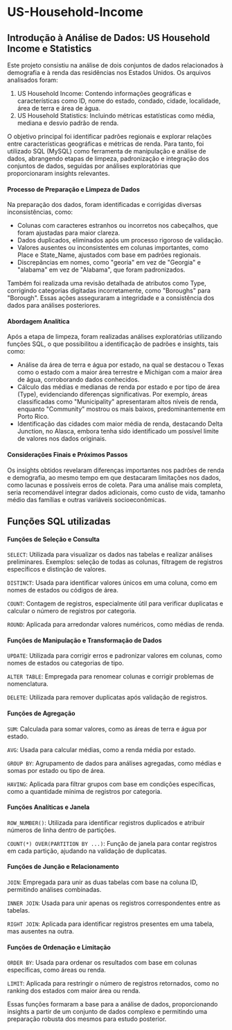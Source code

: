 # US-Household-Income

## Introdução à Análise de Dados: US Household Income e Statistics

Este projeto consistiu na análise de dois conjuntos de dados relacionados à demografia e à renda das residências nos Estados Unidos. Os arquivos analisados foram:

1. US Household Income: Contendo informações geográficas e características como ID, nome do estado, condado, cidade, localidade, área de terra e área de água.
2. US Household Statistics: Incluindo métricas estatísticas como média, mediana e desvio padrão de renda.

O objetivo principal foi identificar padrões regionais e explorar relações entre características geográficas e métricas de renda. Para tanto, foi utilizado SQL (MySQL) como ferramenta de manipulação e análise de dados, abrangendo etapas de limpeza, padronização e integração dos conjuntos de dados, seguidas por análises exploratórias que proporcionaram insights relevantes.

#### Processo de Preparação e Limpeza de Dados

Na preparação dos dados, foram identificadas e corrigidas diversas inconsistências, como:

- Colunas com caracteres estranhos ou incorretos nos cabeçalhos, que foram ajustadas para maior clareza.
- Dados duplicados, eliminados após um processo rigoroso de validação.
- Valores ausentes ou inconsistentes em colunas importantes, como Place e State_Name, ajustados com base em padrões regionais.
- Discrepâncias em nomes, como "georia" em vez de "Georgia" e "alabama" em vez de "Alabama", que foram padronizados.

Também foi realizada uma revisão detalhada de atributos como Type, corrigindo categorias digitadas incorretamente, como "Boroughs" para "Borough". Essas ações asseguraram a integridade e a consistência dos dados para análises posteriores.

#### Abordagem Analítica

Após a etapa de limpeza, foram realizadas análises exploratórias utilizando funções SQL, o que possibilitou a identificação de padrões e insights, tais como:

- Análise da área de terra e água por estado, na qual se destacou o Texas como o estado com a maior área terrestre e Michigan com a maior área de água, corroborando dados conhecidos.
- Cálculo das médias e medianas de renda por estado e por tipo de área (Type), evidenciando diferenças significativas. Por exemplo, áreas classificadas como "Municipality" apresentaram altos níveis de renda, enquanto "Community" mostrou os mais baixos, predominantemente em Porto Rico.
- Identificação das cidades com maior média de renda, destacando Delta Junction, no Alasca, embora tenha sido identificado um possível limite de valores nos dados originais.

#### Considerações Finais e Próximos Passos

Os insights obtidos revelaram diferenças importantes nos padrões de renda e demografia, ao mesmo tempo em que destacaram limitações nos dados, como lacunas e possíveis erros de coleta. Para uma análise mais completa, seria recomendável integrar dados adicionais, como custo de vida, tamanho médio das famílias e outras variáveis socioeconômicas.

## Funções SQL utilizadas

#### Funções de Seleção e Consulta
`SELECT`: Utilizada para visualizar os dados nas tabelas e realizar análises preliminares. Exemplos: seleção de todas as colunas, filtragem de registros específicos e distinção de valores.

`DISTINCT`: Usada para identificar valores únicos em uma coluna, como em nomes de estados ou códigos de área.

`COUNT`: Contagem de registros, especialmente útil para verificar duplicatas e calcular o número de registros por categoria.

`ROUND`: Aplicada para arredondar valores numéricos, como médias de renda.

#### Funções de Manipulação e Transformação de Dados
`UPDATE`: Utilizada para corrigir erros e padronizar valores em colunas, como nomes de estados ou categorias de tipo.

`ALTER TABLE`: Empregada para renomear colunas e corrigir problemas de nomenclatura.

`DELETE`: Utilizada para remover duplicatas após validação de registros.

#### Funções de Agregação
`SUM`: Calculada para somar valores, como as áreas de terra e água por estado.

`AVG`: Usada para calcular médias, como a renda média por estado.

`GROUP BY`: Agrupamento de dados para análises agregadas, como médias e somas por estado ou tipo de área.

`HAVING`: Aplicada para filtrar grupos com base em condições específicas, como a quantidade mínima de registros por categoria.

#### Funções Analíticas e Janela
`ROW_NUMBER()`: Utilizada para identificar registros duplicados e atribuir números de linha dentro de partições.

`COUNT(*) OVER(PARTITION BY ...)`: Função de janela para contar registros em cada partição, ajudando na validação de duplicatas.

#### Funções de Junção e Relacionamento
`JOIN`: Empregada para unir as duas tabelas com base na coluna ID, permitindo análises combinadas.

`INNER JOIN`: Usada para unir apenas os registros correspondentes entre as tabelas.

`RIGHT JOIN`: Aplicada para identificar registros presentes em uma tabela, mas ausentes na outra.

#### Funções de Ordenação e Limitação
`ORDER BY`: Usada para ordenar os resultados com base em colunas específicas, como áreas ou renda.

`LIMIT`: Aplicada para restringir o número de registros retornados, como no ranking dos estados com maior área ou renda.

Essas funções formaram a base para a análise de dados, proporcionando insights a partir de um conjunto de dados complexo e permitindo uma preparação robusta dos mesmos para estudo posterior.
